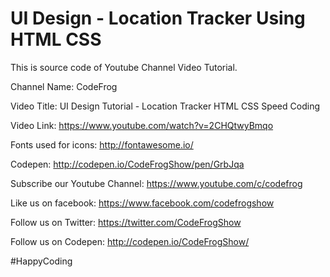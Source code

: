 # UI Design - Location Tracker Using HTML CSS

This is source code of Youtube Channel Video Tutorial.

Channel Name: CodeFrog

Video Title: UI Design Tutorial - Location Tracker HTML CSS Speed Coding

Video Link: https://www.youtube.com/watch?v=2CHQtwyBmqo

Fonts used for icons: http://fontawesome.io/

Codepen: http://codepen.io/CodeFrogShow/pen/GrbJqa

Subscribe our Youtube Channel: https://www.youtube.com/c/codefrog

Like us on facebook: https://www.facebook.com/codefrogshow

Follow us on Twitter: https://twitter.com/CodeFrogShow

Follow us on Codepen: http://codepen.io/CodeFrogShow/

#HappyCoding
